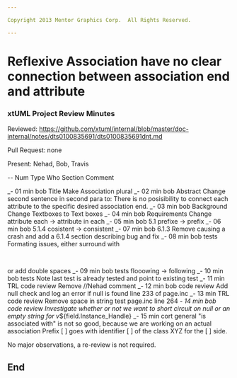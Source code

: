 ```yaml
---

Copyright 2013 Mentor Graphics Corp.  All Rights Reserved.

---
```


# Reflexive Association have no clear connection between association end and attribute
### xtUML Project Review Minutes

Reviewed: https://github.com/xtuml/internal/blob/master/doc-internal/notes/dts0100835691/dts0100835691dnt.md
          
Pull Request: none
          
Present: Nehad, Bob, Travis

-- Num Type  Who  Section  Comment

_- 01  min   bob  Title         Make Association plural
_- 02  min   bob  Abstract      Change second sentence in second para to: There is no posisibility
                                to connect each attribute to the specific desired association end.
_- 03  min   bob  Background    Change Textboxes to Text boxes
_- 04  min   bob  Requirements  Change attribute each -> attribute in each
_- 05  min   bob  5.1           prefixe -> prefix
_- 06  min   bob  5.1.4         cosistent -> consistent
_- 07  min   bob  6.1.3         Remove causing a crash and add a 6.1.4 section describing bug and fix
_- 08  min   bob  tests         Formating issues, either surround with <pre> </pre> or add double spaces
_- 09  min   bob  tests         flooowing -> following
_- 10  min   bob  tests         Note last test is already tested and point to existing test
_- 11  min   TRL  code review   Remove //Nehad comment
_- 12  min   bob  code review   Add null check and log an error if null is found line 233 of page.inc
_- 13  min   TRL  code review   Remove space in string test page.inc line 264
_- 14  min   bob  code review   Investigate whether or not we want to short circuit on null or an empty
                                string for v_${field.Instance_Handle}
_- 15  min   cort general       "is associated with" is not so good, because we are working on an actual
                                 association Prefix [  ] goes with identifier [ ] of the class XYZ for
                                 the [  ] side.

No major observations, a re-review is not required.


End
---

